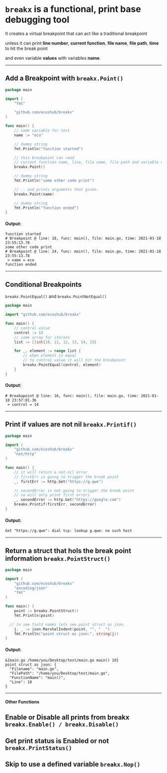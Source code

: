 # `breakx` is a functional, print base debugging tool

It creates a virtual breakpoint that can act like a traditional breakpoint

unless it can print **line number**, **current function**, **file name**, **file path**, **time** to hit the break point

and even variable **values** with variables **name**.

---

## Add a Breakpoint with `breakx.Point()`

```go
package main

import (
	"fmt"

	"github.com/ecoshub/breakx"
)

func main() {
	// some variable for test
	name := "eco"

	// dummy string
	fmt.Println("function started")

	// this breakpoint can read
	// current function name, line, file name, file path and variable names that given
	breakx.Point()

	// dummy string
	fmt.Println("some other code print")

	// .. and prints arguments that given.
	breakx.Point(name)

	// dummy string
	fmt.Println("function ended")
}


```

#### Output:

```
function started
# Breakpoint @ line: 18, func: main(), file: main.go, time: 2021-01-18 23:55:13.78
some other code print
# Breakpoint @ line: 24, func: main(), file: main.go, time: 2021-01-18 23:55:13.78
 > name = eco
function ended
```

---

## Conditional Breakpoints

`breakx.PointEqual()` and `breakx.PointNotEqual()`

```go
package main

import "github.com/ecoshub/breakx"

func main() {
	// control value
	control := 13
	// some array for iterate
	list := []int{10, 11, 12, 13, 14, 15}

	for _, element := range list {
		// when element is equal
		// to control value it will hit the breakpoint
		breakx.PointEqual(control, element)
	}
}

```

#### Output:

```
# Breakapoint @ line: 16, func: main(), file: main.go, time: 2021-01-18 23:57:01.36
 > control = 14
```

---

## Print if values are not nil `breakx.Printif()`

```go
package main

import (
	"github.com/ecoshub/breakx"
	"net/http"
)

func main() {
	// it will return a not-nil error
	// firstErr is going to trigger the break point
	_, firstErr := http.Get("https://g.qwe")

	// secondError is not going to trigger the break point
	// so will only print first errors
	_, secondError := http.Get("https://google.com")
	breakx.Printif(firstErr, secondError)
}
```

#### Output:

```
Get "https://g.qwe": dial tcp: lookup g.qwe: no such host
```

---

## Return a struct that hols the break point information `breakx.PointStruct()`

```go
package main

import (
	"github.com/ecoshub/breakx"
	"encoding/json"
	"fmt"
)

func main() {
	point := breakx.PointStruct()
	fmt.Println(point)

  // to see field names lets see point struct as json.
	j, _ := json.MarshalIndent(point, "", "  ")
	fmt.Println("point struct as json:", string(j))
}
```

#### Output:

```
&{main.go /home/you/Desktop/test/main.go main() 10}
point struct as json: {
  "Filename": "main.go",
  "FilePath": "/home/you/Desktop/test/main.go",
  "FunctionName": "main()",
  "Line": 10
}
```

---

#### Other Functions

## Enable or Disable all prints from breakx `breakx.Enable() / breakx.Disable()`

## Get print status is Enabled or not `breakx.PrintStatus()`

## Skip to use a defined variable `breakx.Nop()`
